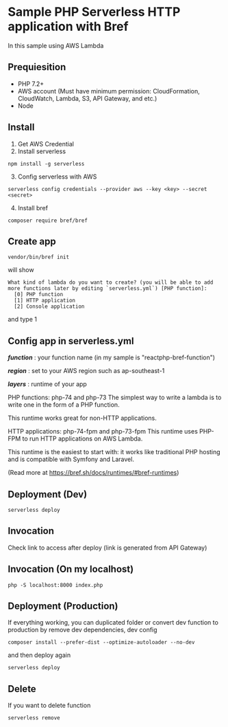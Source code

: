 # Sample PHP Serverless HTTP application with Bref

In this sample using AWS Lambda

## Prequiesition
- PHP 7.2+
- AWS account (Must have minimum permission: CloudFormation, CloudWatch, Lambda, S3, API Gateway, and etc.)
- Node

## Install
1. Get AWS Credential
2. Install serverless
```
npm install -g serverless
```
3. Config serverless with AWS
```
serverless config credentials --provider aws --key <key> --secret <secret>
```
4. Install bref
```
composer require bref/bref
```

## Create app

```
vendor/bin/bref init
```

will show

```
What kind of lambda do you want to create? (you will be able to add more functions later by editing `serverless.yml`) [PHP function]:
  [0] PHP function
  [1] HTTP application
  [2] Console application
```

and type 1

## Config app in serverless.yml

***function*** : your function name (in my sample is "reactphp-bref-function")

***region*** : set to your AWS region such as ap-southeast-1

***layers*** : runtime of your app

PHP functions: php-74 and php-73
The simplest way to write a lambda is to write one in the form of a PHP function.

This runtime works great for non-HTTP applications.

HTTP applications: php-74-fpm and php-73-fpm
This runtime uses PHP-FPM to run HTTP applications on AWS Lambda.

This runtime is the easiest to start with: it works like traditional PHP hosting and is compatible with Symfony and Laravel.

(Read more at https://bref.sh/docs/runtimes/#bref-runtimes)

## Deployment (Dev)

```
serverless deploy
```

## Invocation
Check link to access after deploy (link is generated from API Gateway)

## Invocation (On my localhost)

```
php -S localhost:8000 index.php
```

## Deployment (Production)
If everything working, you can duplicated folder or convert dev function to production by remove dev dependencies, dev config

```
composer install --prefer-dist --optimize-autoloader --no-dev
```

and then deploy again

```
serverless deploy
```

## Delete
If you want to delete function

```
serverless remove
```